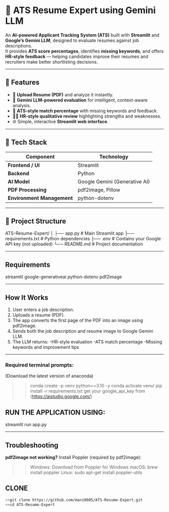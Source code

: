 # 🧠 ATS Resume Expert using Gemini LLM

An **AI-powered Applicant Tracking System (ATS)** built with **Streamlit** and **Google’s Gemini LLM**, designed to evaluate resumes against job descriptions.  
It provides **ATS score percentages**, identifies **missing keywords**, and offers **HR-style feedback** — helping candidates improve their resumes and recruiters make better shortlisting decisions.

---

## 🚀 Features

- 📄 **Upload Resume (PDF)** and analyze it instantly.  
- 🧠 **Gemini LLM-powered evaluation** for intelligent, context-aware analysis.  
- 🎯 **ATS-style match percentage** with missing keywords and feedback.  
- 👩‍💼 **HR-style qualitative review** highlighting strengths and weaknesses.  
- 🌐 Simple, interactive **Streamlit web interface**.

---

## 🧩 Tech Stack

| Component | Technology |
|------------|-------------|
| **Frontend / UI** | Streamlit |
| **Backend** | Python |
| **AI Model** | Google Gemini (Generative AI) |
| **PDF Processing** | pdf2image, Pillow |
| **Environment Management** | python-dotenv |

---

## 📁 Project Structure

ATS-Resume-Expert/
│
├── app.py # Main Streamlit app
├── requirements.txt # Python dependencies
├── .env # Contains your Google API key (not uploaded)
└── README.md # Project documentation

---

## Requirements
streamlit
google-generativeai
python-dotenv
pdf2image

---

## How It Works

1. User enters a job description.
2. Uploads a resume (PDF).
3. The app converts the first page of the PDF into an image using pdf2image.
4. Sends both the job description and resume image to Google Gemini LLM.
5. The LLM returns:
   -HR-style evaluation
   -ATS match percentage
   -Missing keywords and improvement tips

---

### Required terminal prompts:
(Download the latest version of anaconda)
>>conda create -p venv python==3.10 -y
>>conda activate venv/
>>pip install -r requirements.txt
get your google_api_key from (https://aistudio.google.com/)
## RUN THE APPLICATION USING:
streamlit run app.py

---

## Troubleshooting
**pdf2image not working?**
Install Poppler (required by pdf2image):
>>Windows: Download from Poppler for Windows
>>macOS: brew install poppler
>>Linux: sudo apt-get install poppler-utils


## CLONE
```bash
>>git clone https://github.com/mani0005/ATS-Resume-Expert.git
>>cd ATS-Resume-Expert
